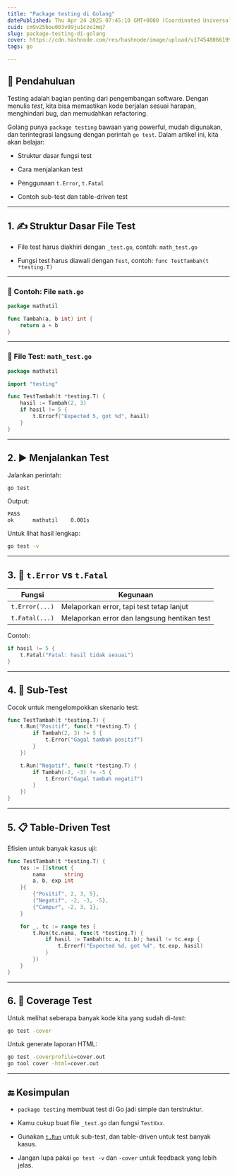 ```yaml
---
title: "Package testing di Golang"
datePublished: Thu Apr 24 2025 07:45:10 GMT+0000 (Coordinated Universal Time)
cuid: cm9v25bou003v09ju1cze1mq7
slug: package-testing-di-golang
cover: https://cdn.hashnode.com/res/hashnode/image/upload/v1745480661994/67d46685-7858-4abe-9c82-0ed91fb6f33b.png
tags: go

---
```


## 🧠 Pendahuluan

Testing adalah bagian penting dari pengembangan software. Dengan menulis *test*, kita bisa memastikan kode berjalan sesuai harapan, menghindari bug, dan memudahkan refactoring.

Golang punya `package testing` bawaan yang powerful, mudah digunakan, dan terintegrasi langsung dengan perintah `go test`. Dalam artikel ini, kita akan belajar:

* Struktur dasar fungsi test
    
* Cara menjalankan test
    
* Penggunaan `t.Error`, `t.Fatal`
    
* Contoh sub-test dan table-driven test
    

---

## 1\. ✍️ Struktur Dasar File Test

* File test harus diakhiri dengan `_test.go`, contoh: `math_test.go`
    
* Fungsi test harus diawali dengan `Test`, contoh: `func TestTambah(t *testing.T)`
    

---

### 📄 Contoh: File `math.go`

```go
package mathutil

func Tambah(a, b int) int {
    return a + b
}
```

---

### 🧪 File Test: `math_test.go`

```go
package mathutil

import "testing"

func TestTambah(t *testing.T) {
    hasil := Tambah(2, 3)
    if hasil != 5 {
        t.Errorf("Expected 5, got %d", hasil)
    }
}
```

---

## 2\. ▶️ Menjalankan Test

Jalankan perintah:

```bash
go test
```

Output:

```plaintext
PASS
ok  	mathutil	0.001s
```

Untuk lihat hasil lengkap:

```bash
go test -v
```

---

## 3\. 🛑 `t.Error` vs `t.Fatal`

| Fungsi | Kegunaan |
| --- | --- |
| `t.Error(...)` | Melaporkan error, tapi test tetap lanjut |
| `t.Fatal(...)` | Melaporkan error dan langsung hentikan test |

Contoh:

```go
if hasil != 5 {
    t.Fatal("Fatal: hasil tidak sesuai")
}
```

---

## 4\. 🧪 Sub-Test

Cocok untuk mengelompokkan skenario test:

```go
func TestTambah(t *testing.T) {
    t.Run("Positif", func(t *testing.T) {
        if Tambah(2, 3) != 5 {
            t.Error("Gagal tambah positif")
        }
    })

    t.Run("Negatif", func(t *testing.T) {
        if Tambah(-2, -3) != -5 {
            t.Error("Gagal tambah negatif")
        }
    })
}
```

---

## 5\. 📋 Table-Driven Test

Efisien untuk banyak kasus uji:

```go
func TestTambah(t *testing.T) {
    tes := []struct {
        nama      string
        a, b, exp int
    }{
        {"Positif", 2, 3, 5},
        {"Negatif", -2, -3, -5},
        {"Campur", -2, 3, 1},
    }

    for _, tc := range tes {
        t.Run(tc.nama, func(t *testing.T) {
            if hasil := Tambah(tc.a, tc.b); hasil != tc.exp {
                t.Errorf("Expected %d, got %d", tc.exp, hasil)
            }
        })
    }
}
```

---

## 6\. 🧪 Coverage Test

Untuk melihat seberapa banyak kode kita yang sudah di-*test*:

```bash
go test -cover
```

Untuk generate laporan HTML:

```bash
go test -coverprofile=cover.out
go tool cover -html=cover.out
```

---

## 🔚 Kesimpulan

* `package testing` membuat test di Go jadi simple dan terstruktur.
    
* Kamu cukup buat file `_test.go` dan fungsi `TestXxx`.
    
* Gunakan [`t.Run`](http://t.Run) untuk sub-test, dan table-driven untuk test banyak kasus.
    
* Jangan lupa pakai `go test -v` dan `-cover` untuk feedback yang lebih jelas.